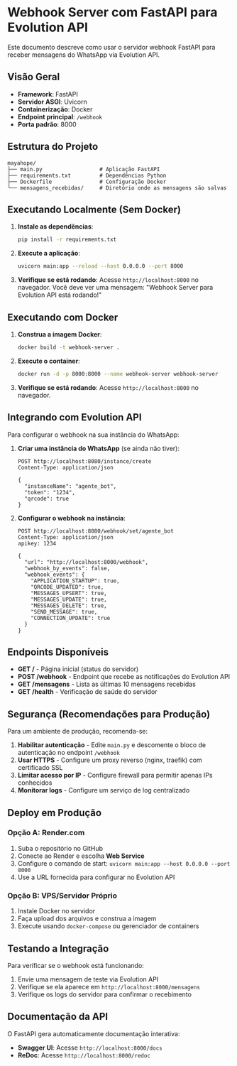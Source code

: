 # Webhook Server com FastAPI para Evolution API

Este documento descreve como usar o servidor webhook FastAPI para receber mensagens do WhatsApp via Evolution API.

## Visão Geral

* **Framework**: FastAPI
* **Servidor ASGI**: Uvicorn
* **Containerização**: Docker
* **Endpoint principal**: `/webhook`
* **Porta padrão**: 8000

## Estrutura do Projeto

```
mayahope/
├── main.py                  # Aplicação FastAPI 
├── requirements.txt         # Dependências Python
├── Dockerfile               # Configuração Docker
└── mensagens_recebidas/     # Diretório onde as mensagens são salvas
```

## Executando Localmente (Sem Docker)

1. **Instale as dependências**:
   ```bash
   pip install -r requirements.txt
   ```

2. **Execute a aplicação**:
   ```bash
   uvicorn main:app --reload --host 0.0.0.0 --port 8000
   ```

3. **Verifique se está rodando**:
   Acesse `http://localhost:8000` no navegador. Você deve ver uma mensagem: "Webhook Server para Evolution API está rodando!"

## Executando com Docker

1. **Construa a imagem Docker**:
   ```bash
   docker build -t webhook-server .
   ```

2. **Execute o container**:
   ```bash
   docker run -d -p 8000:8000 --name webhook-server webhook-server
   ```

3. **Verifique se está rodando**:
   Acesse `http://localhost:8000` no navegador.

## Integrando com Evolution API

Para configurar o webhook na sua instância do WhatsApp:

1. **Criar uma instância do WhatsApp** (se ainda não tiver):

   ```
   POST http://localhost:8080/instance/create
   Content-Type: application/json

   {
     "instanceName": "agente_bot",
     "token": "1234",
     "qrcode": true
   }
   ```

2. **Configurar o webhook na instância**:

   ```
   POST http://localhost:8080/webhook/set/agente_bot
   Content-Type: application/json
   apikey: 1234

   {
     "url": "http://localhost:8000/webhook",
     "webhook_by_events": false,
     "webhook_events": {
       "APPLICATION_STARTUP": true,
       "QRCODE_UPDATED": true,
       "MESSAGES_UPSERT": true,
       "MESSAGES_UPDATE": true,
       "MESSAGES_DELETE": true,
       "SEND_MESSAGE": true,
       "CONNECTION_UPDATE": true
     }
   }
   ```

## Endpoints Disponíveis

- **GET /** - Página inicial (status do servidor)
- **POST /webhook** - Endpoint que recebe as notificações do Evolution API
- **GET /mensagens** - Lista as últimas 10 mensagens recebidas
- **GET /health** - Verificação de saúde do servidor

## Segurança (Recomendações para Produção)

Para um ambiente de produção, recomenda-se:

1. **Habilitar autenticação** - Edite `main.py` e descomente o bloco de autenticação no endpoint `/webhook`
2. **Usar HTTPS** - Configure um proxy reverso (nginx, traefik) com certificado SSL
3. **Limitar acesso por IP** - Configure firewall para permitir apenas IPs conhecidos
4. **Monitorar logs** - Configure um serviço de log centralizado

## Deploy em Produção

### Opção A: Render.com
1. Suba o repositório no GitHub
2. Conecte ao Render e escolha **Web Service**
3. Configure o comando de start: `uvicorn main:app --host 0.0.0.0 --port 8000`
4. Use a URL fornecida para configurar no Evolution API

### Opção B: VPS/Servidor Próprio
1. Instale Docker no servidor
2. Faça upload dos arquivos e construa a imagem
3. Execute usando `docker-compose` ou gerenciador de containers

## Testando a Integração

Para verificar se o webhook está funcionando:

1. Envie uma mensagem de teste via Evolution API
2. Verifique se ela aparece em `http://localhost:8000/mensagens`
3. Verifique os logs do servidor para confirmar o recebimento

## Documentação da API

O FastAPI gera automaticamente documentação interativa:

- **Swagger UI**: Acesse `http://localhost:8000/docs`
- **ReDoc**: Acesse `http://localhost:8000/redoc`
